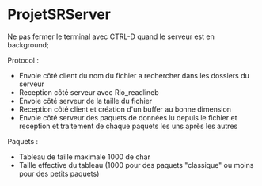 # ProjetSRServer

Ne pas fermer le terminal avec CTRL-D quand le serveur est en background;

Protocol : 
- Envoie côté client du nom du fichier a rechercher dans les dossiers du serveur
- Reception côté serveur avec Rio_readlineb
- Envoie côté serveur de la taille du fichier
- Reception côté client et création d'un buffer au bonne dimension
- Envoie côté serveur des paquets de données lu depuis le fichier et reception et traitement de chaque paquets les uns après les autres

Paquets :
- Tableau de taille maximale 1000 de char
- Taille effective du tableau (1000 pour des paquets "classique" ou moins pour des petits paquets)

